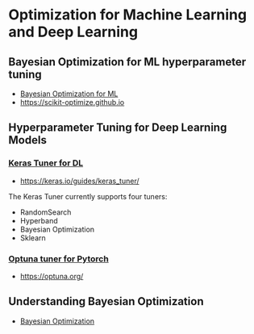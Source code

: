 # Optimization for Machine Learning and Deep Learning

## Bayesian Optimization for ML hyperparameter tuning
- [Bayesian Optimization for ML](https://github.com/FIIT-IAU/IAU-course/blob/main/exercises/week-12/IAU_01_bayesian-optimization-for-machine-learning.ipynb)
- https://scikit-optimize.github.io

## Hyperparameter Tuning for Deep Learning Models
### [Keras Tuner for DL](https://github.com/FIIT-IAU/IAU-course/blob/main/exercises/week-12/IAU_02-keras-tuner-for-deep-learning.ipynb)
- https://keras.io/guides/keras_tuner/

The Keras Tuner currently supports four tuners:
- RandomSearch
- Hyperband
- Bayesian Optimization
- Sklearn

### [Optuna tuner for Pytorch](https://github.com/FIIT-IAU/IAU-course/blob/main/exercises/week-12/IAU_03-optuna-tuning-for-pytorch.ipynb)
- https://optuna.org/

## Understanding Bayesian Optimization
- [Bayesian Optimization](https://github.com/FIIT-IAU/IAU-course/blob/main/exercises/week-12/IAU_homework_Understanding-Bayesian-optimization.ipynb)
